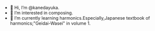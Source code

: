 - 👋 Hi, I’m @kanedayuka.
- 👀 I’m interested in composing.
- 🌱 I’m currently learning harmonics.Especially,Japanese textbook of harmonics;"Geidai-Wasei" in volume 1.

<!---
kanedayuka/kanedayuka is a ✨ special ✨ repository because its `README.md` (this file) appears on your GitHub profile.
You can click the Preview link to take a look at your changes.
--->
